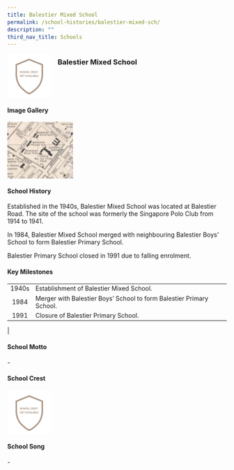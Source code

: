 ```yaml
---
title: Balestier Mixed School
permalink: /school-histories/balestier-mixed-sch/
description: ""
third_nav_title: Schools
---
```

<img src="/images/balestiermixedsch1.jpg" style="width:20%;margin-right:15px;" align = "left">

### **Balestier Mixed School**

<br clear="left">

#### **Image Gallery**

<p><a href="https://staging.d1yxymztqoj7qn.amplifyapp.com/images/balestiermixedsch2.jpg">  
<img src="/images/balestiermixedsch2.jpg" style="width:30%;margin-right:15px;" align = "left">
</a></p>

<br clear="left">

#### **School History**
Established in the 1940s, Balestier Mixed School was located at Balestier Road. The site of the school was formerly the Singapore Polo Club from 1914 to 1941.  
  
In 1984, Balestier Mixed School merged with neighbouring Balestier Boys’ School to form Balestier Primary School.  
  
Balestier Primary School closed in 1991 due to falling enrolment.

#### **Key Milestones**

|  |  |
|:---:|---|
| 1940s | Establishment of Balestier Mixed School. |
| 1984 | Merger with Balestier Boys’ School to form Balestier Primary School. |
| 1991 | Closure of Balestier Primary School. |
|

#### **School Motto**
\-

#### **School Crest**
<img src="/images/balestiermixedsch1.jpg" style="width:20%;margin-right:15px;" align = "left">

<br clear="left">

#### **School Song**
\-